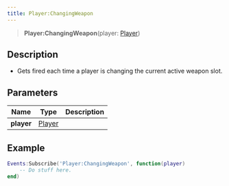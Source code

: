 ```yaml
---
title: Player:ChangingWeapon
---
```


> **Player:ChangingWeapon**(player: [Player](/vext/ref/server/type/player))

## Description 

- Gets fired each time a player is changing the current active weapon slot.

## Parameters

| Name | Type | Description |
| ---- | ---- | ----------- |
| **player** | [Player](/vext/ref/server/type/player) |  |

## Example

```lua
Events:Subscribe('Player:ChangingWeapon', function(player)
    -- Do stuff here.
end)
```
